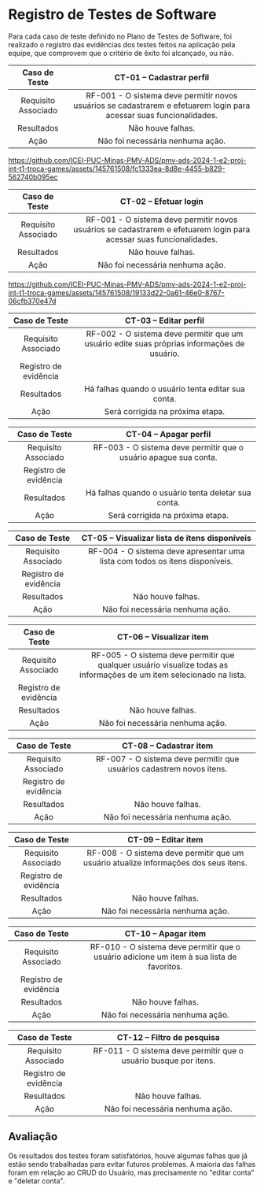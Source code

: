 # Registro de Testes de Software

Para cada caso de teste definido no Plano de Testes de Software, foi realizado o registro das evidências dos testes feitos na aplicação pela equipe, que comprovem que o critério de êxito foi alcançado, ou não.

| **Caso de Teste** 	| **CT-01 – Cadastrar perfil** 	|
|:---:	|:---:	|
|	Requisito Associado 	| RF-001 - O sistema deve permitir novos usuários se cadastrarem e efetuarem login para acessar suas funcionalidades. |
| Resultados | Não houve falhas. |
| Ação | Não foi necessária nenhuma ação. |

https://github.com/ICEI-PUC-Minas-PMV-ADS/pmv-ads-2024-1-e2-proj-int-t1-troca-games/assets/145761508/fc1333ea-8d8e-4455-b829-562740b095ec

| **Caso de Teste** 	| **CT-02 – Efetuar login** 	|
|:---:	|:---:	|
|	Requisito Associado 	| RF-001 - O sistema deve permitir novos usuários se cadastrarem e efetuarem login para acessar suas funcionalidades. |
| Resultados | Não houve falhas. |
| Ação | Não foi necessária nenhuma ação. |

https://github.com/ICEI-PUC-Minas-PMV-ADS/pmv-ads-2024-1-e2-proj-int-t1-troca-games/assets/145761508/19133d22-0a61-46e0-8767-06cfb370e47d

| **Caso de Teste** 	| **CT-03 – Editar perfil** 	|
|:---:	|:---:	|
|	Requisito Associado 	| RF-002 - O sistema deve permitir que um usuário edite suas próprias informações de usuário. |
| Registro de evidência |  |
| Resultados | Há falhas quando o usuário tenta editar sua conta. |
| Ação | Será corrigida na próxima etapa. |

| **Caso de Teste** 	| **CT-04 – Apagar perfil** 	|
|:---:	|:---:	|
|	Requisito Associado 	| RF-003 - O sistema deve permitir que o usuário apague sua conta. |
| Registro de evidência |  |
| Resultados | Há falhas quando o usuário tenta deletar sua conta. |
| Ação | Será corrigida na próxima etapa. |

| **Caso de Teste** 	| **CT-05 – Visualizar lista de itens disponíveis** 	|
|:---:	|:---:	|
|	Requisito Associado 	| RF-004 - O sistema deve apresentar uma lista com todos os itens disponíveis. |
| Registro de evidência |  |
| Resultados | Não houve falhas. |
| Ação | Não foi necessária nenhuma ação. |

| **Caso de Teste** 	| **CT-06 – Visualizar item** 	|
|:---:	|:---:	|
|	Requisito Associado 	| RF-005 - O sistema deve permitir que qualquer usuário visualize todas as informações de um item selecionado na lista. |
| Registro de evidência |  |
| Resultados | Não houve falhas. |
| Ação | Não foi necessária nenhuma ação. |

| **Caso de Teste** 	| **CT-08 – Cadastrar item** 	|
|:---:	|:---:	|
|	Requisito Associado 	| RF-007 - O sistema deve permitir que usuários cadastrem novos itens. |
| Registro de evidência |  |
| Resultados | Não houve falhas. |
| Ação | Não foi necessária nenhuma ação. |

| **Caso de Teste** 	| **CT-09 – Editar item** 	|
|:---:	|:---:	|
|	Requisito Associado 	| RF-008 - O sistema deve permitir que um usuário atualize informações dos seus itens. |
| Registro de evidência |  |
| Resultados | Não houve falhas. |
| Ação | Não foi necessária nenhuma ação. |

| **Caso de Teste** 	| **CT-10 – Apagar item** 	|
|:---:	|:---:	|
|	Requisito Associado 	| RF-010 - O sistema deve permitir que o usuário adicione um item à sua lista de favoritos. |
| Registro de evidência |  |
| Resultados | Não houve falhas. |
| Ação | Não foi necessária nenhuma ação. |

| **Caso de Teste** 	| **CT-12 – Filtro de pesquisa** 	|
|:---:	|:---:	|
|	Requisito Associado 	| RF-011 - O sistema deve permitir que o usuário busque por itens. |
| Registro de evidência |  |
| Resultados | Não houve falhas. |
| Ação | Não foi necessária nenhuma ação. |

## Avaliação

Os resultados dos testes foram satisfatórios, houve algumas falhas que já estão sendo trabalhadas para evitar futuros problemas.
A maioria das falhas foram em relação ao CRUD do Usuário, mas precisamente no "editar conta" e "deletar conta".
